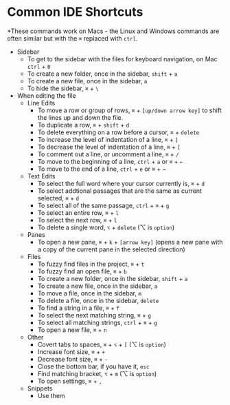 # Common IDE Shortcuts

*These commands work on Macs - the Linux and Windows commands are often similar but with the `⌘` replaced with `ctrl`.

- Sidebar
  - To get to the sidebar with the files for keyboard navigation, on Mac `ctrl` + `0`
  - To create a new folder, once in the sidebar, `shift` + `a`
  - To create a new file, once in the sidebar, `a`
  - To hide the sidebar, `⌘` + `\`
- When editing the file
  - Line Edits
    - To move a row or group of rows, `⌘` + `[up/down arrow key]` to shift the lines up and down the file.
    - To duplicate a row, `⌘` + `shift` + `d`
    - To delete everything on a row before a cursor, `⌘` + `delete`
    - To increase the level of indentation of a line, `⌘` + `]`
    - To decrease the level of indentation of a line, `⌘` + `[`
    - To comment out a line, or uncomment a line, `⌘` + `/`
    - To move to the beginning of a line, `ctrl` + `a` or `⌘` + `←`
    - To move to the end of a line, `ctrl` + `e` or `⌘` + `→`
  - Text Edits
    - To select the full word where your cursor currently is, `⌘` + `d`
    - To select addtional passages that are the same as current selected, `⌘` + `d`
    - To select all of the same passage, `ctrl` + `⌘` + `g`
    - To select an entire row, `⌘` + `l`
    - To select the next row, `⌘` + `l`
    - To delete a single word, `⌥` + `delete` (⌥ is `option`)
  - Panes
    - To open a new pane, `⌘` + `k` + `[arrow key]` (opens a new pane with a copy of the current pane in the selected direction)
  - Files
    - To fuzzy find files in the project, `⌘` + `t`
    - To fuzzy find an open file, `⌘` + `b`
    - To create a new folder, once in the sidebar, `shift` + `a`
    - To create a new file, once in the sidebar, `a`
    - To move a file, once in the sidebar, `m`
    - To delete a file, once in the sidebar, `delete`
    - To find a string in a file, `⌘` + `f`
    - To select the next matching string, `⌘` + `g`
    - To select all matching strings, `ctrl` + `⌘` + `g`
    - To open a new file, `⌘` + `n`
  - Other
    - Covert tabs to spaces, `⌘` + `⌥` + `[` (⌥ is `option`)
    - Increase font size, `⌘` + `+`
    - Decrease font size, `⌘` + `-`
    - Close the bottom bar, if you have it, `esc`
    - Find matching bracket, `⌥` + `m` (⌥ is `option`)
    - To open settings, `⌘` + `,`
  - Snippets
    - Use them
